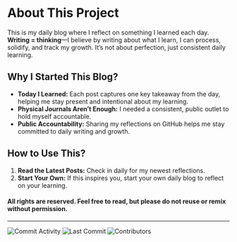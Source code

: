 # About This Project
This is my daily blog where I reflect on something I learned each day. **Writing = thinking**—I believe by writing about what I learn, I can process, solidify, and track my growth. It’s not about perfection, just consistent daily learning.

## Why I Started This Blog?

- **Today I Learned:** Each post captures one key takeaway from the day, helping me stay present and intentional about my learning.
- **Physical Journals Aren’t Enough:** I needed a consistent, public outlet to hold myself accountable.
- **Public Accountability:** Sharing my reflections on GitHub helps me stay committed to daily writing and growth.

## How to Use This?

1. **Read the Latest Posts:** Check in daily for my newest reflections.
2. **Start Your Own:** If this inspires you, start your own daily blog to reflect on your learning.

#### All rights are reserved. Feel free to read, but please do not reuse or remix without permission.
---
![Commit Activity](https://img.shields.io/github/commit-activity/w/angelicaferriol/Daily-Blog?style=for-the-badge&label=WEEKLY%20COMMITS&color=blue)
![Last Commit](https://img.shields.io/github/last-commit/angelicaferriol/Daily-Blog?style=for-the-badge&label=LAST%20COMMIT&color=green)
![Contributors](https://img.shields.io/github/contributors/angelicaferriol/Daily-Blog?style=for-the-badge&color=orange)
